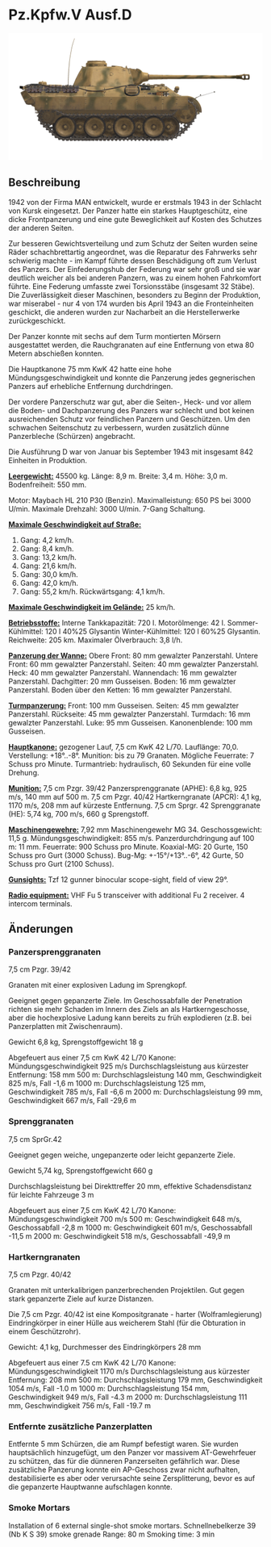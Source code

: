 # Pz.Kpfw.V Ausf.D

![_pzv-d](../images/_pzv-d.png)

## Beschreibung

1942 von der Firma MAN entwickelt, wurde er erstmals 1943 in der Schlacht von Kursk eingesetzt. Der Panzer hatte ein starkes Hauptgeschütz, eine dicke Frontpanzerung und eine gute Beweglichkeit auf Kosten des Schutzes der anderen Seiten.

Zur besseren Gewichtsverteilung und zum Schutz der Seiten wurden seine Räder schachbrettartig angeordnet, was die Reparatur des Fahrwerks sehr schwierig machte - im Kampf führte dessen Beschädigung oft zum Verlust des Panzers. Der Einfederungshub der Federung war sehr groß und sie war deutlich weicher als bei anderen Panzern, was zu einem hohen Fahrkomfort führte. Eine Federung umfasste zwei Torsionsstäbe (insgesamt 32 Stäbe). Die Zuverlässigkeit dieser Maschinen, besonders zu Beginn der Produktion, war miserabel - nur 4 von 174 wurden bis April 1943 an die Fronteinheiten geschickt, die anderen wurden zur Nacharbeit an die Herstellerwerke zurückgeschickt.

Der Panzer konnte mit sechs auf dem Turm montierten Mörsern ausgestattet werden, die Rauchgranaten auf eine Entfernung von etwa 80 Metern abschießen konnten.

Die Hauptkanone 75 mm KwK 42 hatte eine hohe Mündungsgeschwindigkeit und konnte die Panzerung jedes gegnerischen Panzers auf erhebliche Entfernung durchdringen.

Der vordere Panzerschutz war gut, aber die Seiten-, Heck- und vor allem die Boden- und Dachpanzerung des Panzers war schlecht und bot keinen ausreichenden Schutz vor feindlichen Panzern und Geschützen. Um den schwachen Seitenschutz zu verbessern, wurden zusätzlich dünne Panzerbleche (Schürzen) angebracht.

Die Ausführung D war von Januar bis September 1943 mit insgesamt 842 Einheiten in Produktion.

<b><u>Leergewicht:</u></b> 45500 kg.
Länge: 8,9 m.
Breite: 3,4 m.
Höhe: 3,0 m.
Bodenfreiheit: 550 mm.

Motor: Maybach HL 210 P30 (Benzin).
Maximalleistung: 650 PS bei 3000 U/min.
Maximale Drehzahl: 3000 U/min.
7-Gang Schaltung.

<b><u>Maximale Geschwindigkeit auf Straße:</u></b>
1. Gang: 4,2 km/h.
2. Gang: 8,4 km/h.
3. Gang: 13,2 km/h.
4. Gang: 21,6 km/h.
5. Gang: 30,0 km/h.
6. Gang: 42,0 km/h.
7. Gang: 55,2 km/h.
Rückwärtsgang: 4,1 km/h.

<b><u>Maximale Geschwindigkeit im Gelände:</u></b> 25 km/h.

<b><u>Betriebsstoffe:</u></b>
Interne Tankkapazität: 720 l.
Motorölmenge: 42 l.
Sommer-Kühlmittel: 120 l 40%25 Glysantin
Winter-Kühlmittel: 120 l 60%25 Glysantin.
Reichweite: 205 km.
Maximaler Ölverbrauch: 3,8 l/h.

<b><u>Panzerung der Wanne:</u></b>
Obere Front: 80 mm gewalzter Panzerstahl. 
Untere Front: 60 mm gewalzter Panzerstahl. 
Seiten: 40 mm gewalzter Panzerstahl. 
Heck: 40 mm gewalzter Panzerstahl.
Wannendach: 16 mm gewalzter Panzerstahl.
Dachgitter: 20 mm Gusseisen.
Boden: 16 mm gewalzter Panzerstahl.
Boden über den Ketten: 16 mm gewalzter Panzerstahl.

<b><u>Turmpanzerung:</u></b>
Front: 100 mm Gusseisen.
Seiten: 45 mm gewalzter Panzerstahl.
Rückseite: 45 mm gewalzter Panzerstahl.
Turmdach: 16 mm gewalzter Panzerstahl.
Luke: 95 mm Gusseisen.
Kanonenblende: 100 mm Gusseisen.

<b><u>Hauptkanone:</u></b> gezogener Lauf, 7,5 cm KwK 42 L/70.
Lauflänge: 70,0.
Verstellung: +18°..-8°.
Munition: bis zu 79 Granaten.
Mögliche Feuerrate: 7 Schuss pro Minute.
Turmantrieb: hydraulisch, 60 Sekunden für eine volle Drehung.

<b><u>Munition:</u></b>
7,5 cm Pzgr. 39/42 Panzersprenggranate (APHE): 6,8 kg, 925 m/s, 140 mm auf 500 m.
7,5 cm Pzgr. 40/42 Hartkerngranate (APCR): 4,1 kg, 1170 m/s, 208 mm auf kürzeste Entfernung.
7,5 cm Sprgr. 42 Sprenggranate (HE): 5,74 kg, 700 m/s, 660 g Sprengstoff.

<b><u>Maschinengewehre:</u></b> 7,92 mm Maschinengewehr MG 34.
Geschossgewicht: 11,5 g.
Mündungsgeschwindigkeit: 855 m/s.
Panzerdurchdringung auf 100 m: 11 mm.
Feuerrate: 900 Schuss pro Minute.
Koaxial-MG: 20 Gurte, 150 Schuss pro Gurt (3000 Schuss).
Bug-Mg: +-15°/+13°..-6°, 42 Gurte, 50 Schuss pro Gurt (2100 Schuss).

<b><u>Gunsights:</u></b>
Tzf 12 gunner binocular scope-sight, field of view 29°.

<b><u>Radio equipment:</u></b>
VHF Fu 5 transceiver with additional Fu 2 receiver.
4 intercom terminals.


## Änderungen

### Panzersprenggranaten

7,5 cm Pzgr. 39/42

Granaten mit einer explosiven Ladung im Sprengkopf.

Geeignet gegen gepanzerte Ziele. Im Geschossabfalle der Penetration richten sie mehr Schaden im Innern des Ziels an als Hartkerngeschosse, aber die hochexplosive Ladung kann bereits zu früh explodieren (z.B. bei Panzerplatten mit Zwischenraum).

Gewicht 6,8 kg, Sprengstoffgewicht 18 g

Abgefeuert aus einer 7,5 cm KwK 42 L/70 Kanone:
Mündungsgeschwindigkeit 925 m/s
Durchschlagsleistung aus kürzester Entfernung: 158 mm
500 m: Durchschlagsleistung 140 mm, Geschwindigkeit 825 m/s, Fall -1,6 m
1000 m: Durchschlagsleistung 125 mm, Geschwindigkeit 785 m/s, Fall -6,6 m
2000 m: Durchschlagsleistung 99 mm, Geschwindigkeit 667 m/s, Fall -29,6 m
### Sprenggranaten

7,5 cm SprGr.42

Geeignet gegen weiche, ungepanzerte oder leicht gepanzerte Ziele.

Gewicht 5,74 kg, Sprengstoffgewicht 660 g

Durchschlagsleistung bei Direkttreffer 20 mm, effektive Schadensdistanz für leichte Fahrzeuge 3 m

Abgefeuert aus einer 7,5 cm KwK 42 L/70 Kanone:
Mündungsgeschwindigkeit 700 m/s
500 m: Geschwindigkeit 648 m/s, Geschossabfall -2,8 m
1000 m: Geschwindigkeit 601 m/s, Geschossabfall -11,5 m
2000 m: Geschwindigkeit 518 m/s, Geschossabfall -49,9 m
### Hartkerngranaten

7,5 cm Pzgr. 40/42


Granaten mit unterkalibrigen panzerbrechenden Projektilen. Gut gegen stark gepanzerte Ziele auf kurze Distanzen.

Die 7,5 cm Pzgr. 40/42 ist eine Kompositgranate - harter (Wolframlegierung) Eindringkörper in einer Hülle aus weicherem Stahl (für die Obturation in einem Geschützrohr).

Gewicht: 4,1 kg, Durchmesser des Eindringkörpers 28 mm

Abgefeuert aus einer 7.5 cm KwK 42 L/70 Kanone:
Mündungsgeschwindigkeit 1170 m/s 
Durchschlagsleistung aus kürzester Entfernung: 208 mm
500 m: Durchschlagsleistung 179 mm, Geschwindigkeit 1054 m/s, Fall -1.0 m
1000 m: Durchschlagsleistung 154 mm, Geschwindigkeit 949 m/s, Fall -4.3 m
2000 m: Durchschlagsleistung 111 mm, Geschwindigkeit 756 m/s, Fall -19.7 m
### Entfernte zusätzliche Panzerplatten

Entfernte 5 mm Schürzen, die am Rumpf befestigt waren. Sie wurden hauptsächlich hinzugefügt, um den Panzer vor massivem AT-Gewehrfeuer zu schützen, das für die dünneren Panzerseiten gefährlich war. Diese zusätzliche Panzerung konnte ein AP-Geschoss zwar nicht aufhalten, destabilisierte es aber oder verursachte seine Zersplitterung, bevor es auf die gepanzerte Hauptwanne aufschlagen konnte.
### Smoke Mortars

Installation of 6 external single-shot smoke mortars.
Schnellnebelkerze 39 (Nb K S 39) smoke grenade
Range: 80 m
Smoking time: 3 min